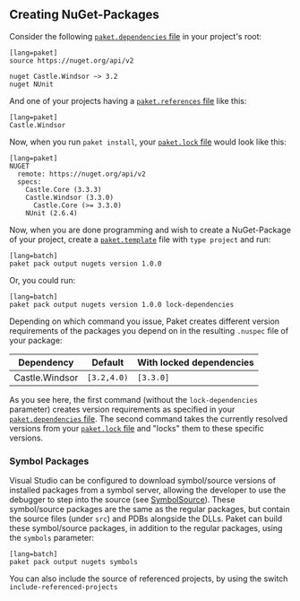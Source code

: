 ## Creating NuGet-Packages

Consider the following [`paket.dependencies` file][depfile] in your project's root:

    [lang=paket]
    source https://nuget.org/api/v2

    nuget Castle.Windsor ~> 3.2
    nuget NUnit

And one of your projects having a [`paket.references` file][reffile] like this:

    [lang=paket]
    Castle.Windsor

Now, when you run `paket install`, your [`paket.lock` file][lockfile] would look like this:

    [lang=paket]
    NUGET
      remote: https://nuget.org/api/v2
      specs:
        Castle.Core (3.3.3)
        Castle.Windsor (3.3.0)
          Castle.Core (>= 3.3.0)
        NUnit (2.6.4)

Now, when you are done programming and wish to create a NuGet-Package of your project, create a [`paket.template`][templatefile] file with `type project` and run:

    [lang=batch]
    paket pack output nugets version 1.0.0

Or, you could run:

    [lang=batch]
    paket pack output nugets version 1.0.0 lock-dependencies

Depending on which command you issue, Paket creates different version requirements of the packages you depend on in the resulting `.nuspec` file of your package:

<table>
  <thead>
    <th>Dependency</th>
    <th>Default</th>
    <th>With locked dependencies</th>
  </thead>
  <tbody>
    <tr>
      <td>Castle.Windsor</td>
      <td><code>[3.2,4.0)</code></td>
      <td><code>[3.3.0]</code></td>
    </tr>
  </tbody>
</table>

As you see here, the first command (without the `lock-dependencies` parameter) creates version requirements as specified in your [`paket.dependencies` file][depfile]. The second command takes the currently resolved versions from your [`paket.lock` file][lockfile] and "locks" them to these specific versions.

### Symbol Packages

Visual Studio can be configured to download symbol/source versions of installed packages from a symbol server, allowing the developer to use the debugger to step into the source (see [SymbolSource](http://www.symbolsource.org/Public/Home/VisualStudio)).
These symbol/source packages are the same as the regular packages, but contain the source files (under `src`) and PDBs alongside the DLLs.
Paket can build these symbol/source packages, in addition to the regular packages, using the `symbols` parameter:

    [lang=batch]
    paket pack output nugets symbols

You can also include the source of referenced projects, by using the switch `include-referenced-projects`

  [lockfile]: lock-file.html
  [depfile]: dependencies-file.html
  [reffile]: references-files.html
  [templatefile]: template-files.html
